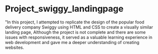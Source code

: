 # Project_swiggy_landingpage
"In this project, I attempted to replicate the design of the popular food delivery company Swiggy using HTML and CSS to create a visually similar landing page, Although the project is not complete and there are some issues with responsiveness, it served as a valuable learning experience in web development and gave me a deeper understanding of creating websites.
